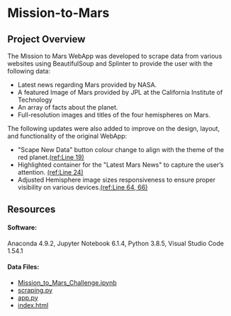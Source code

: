 # Mission-to-Mars

## Project Overview

The Mission to Mars WebApp was developed to scrape data from various websites using BeautifulSoup and Splinter to provide the user with the following data:

- Latest news regarding Mars provided by NASA.
- A featured Image of Mars provided by JPL at the California Institute of Technology
- An array of facts about the planet.
- Full-resolution images and titles of the four hemispheres on Mars.

The following updates were also added to improve on the design, layout, and functionality of the original WebApp: 

- "Scape New Data" button colour change to align with the theme of the red planet.[(ref:Line 19)](templates/index.html)
- Highlighted container for the "Latest Mars News" to capture the user’s attention. [(ref:Line 24)](templates/index.html)
- Adjusted Hemisphere image sizes responsiveness to ensure proper visibility on various devices.[(ref:Line 64, 66)](templates/index.html)

## Resources 

#### Software:
Anaconda 4.9.2, Jupyter Notebook 6.1.4, Python 3.8.5, Visual Studio Code 1.54.1

#### Data Files:
  - [Mission_to_Mars_Challenge.ipynb](Mission_to_Mars_Challenge.ipynb)
  - [scraping.py](scraping.py)
  - [app.py](app.py)
  - [index.html](templates/index.html)
